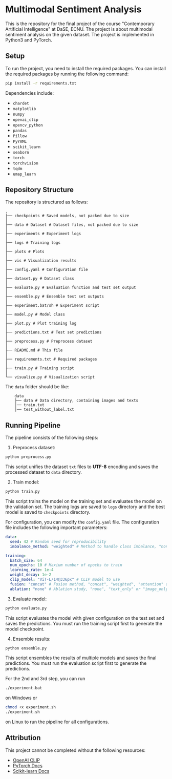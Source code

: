 # Multimodal Sentiment Analysis


This is the repository for the final project of the course "Contemporary Artificial Intelligence" at DaSE, ECNU. The
project is about multimodal sentiment analysis on the given dataset. The project is implemented in Python3 and PyTorch.

## Setup

To run the project, you need to install the required packages. You can install the required packages by running the
following command:

```bash
pip install -r requirements.txt
```

Dependencies include:

- `chardet`
- `matplotlib`
- `numpy`
- `openai_clip`
- `opencv_python`
- `pandas`
- `Pillow`
- `PyYAML`
- `scikit_learn`
- `seaborn`
- `torch`
- `torchvision`
- `tqdm`
- `umap_learn`

## Repository Structure

The repository is structured as follows:

```
.
├── checkpoints # Saved models, not packed due to size
│
├── data # Dataset # Dataset files, not packed due to size
│
├── experiments # Experiment logs
│
├── logs # Training logs
│
├── plots # Plots
│
├── vis # Visualization results
│
├── config.yaml # Configuration file
│
├── dataset.py # Dataset class
│
├── evaluate.py # Evaluation function and test set output
│
├── ensemble.py # Ensemble test set outputs
│
├── experiment.bat/sh # Experiment script
│
├── model.py # Model class
│
├── plot.py # Plot training log
│
├── predictions.txt # Test set predictions
│
├── preprocess.py # Preprocess dataset
│
├── README.md # This file
│
├── requirements.txt # Required packages
│
├── train.py # Training script
│
└── visualize.py # Visualization script
```

The `data` folder should be like:

```
    data
    ├── data # Data directory, containing images and texts
    │── train.txt
    │── test_without_label.txt
```

## Running Pipeline

The pipeline consists of the following steps:

1. Preprocess dataset:

```bash
python preprocess.py
```

This script unifies the dataset `txt` files to **UTF-8** encoding and saves the processed dataset to `data` directory.

2. Train model:

```bash
python train.py
```

This script trains the model on the training set and evaluates the model on the validation set. The training logs are
saved to `logs` directory and the best model is saved to `checkpoints` directory.

For configuration, you can modify the `config.yaml` file. The configuration file includes the following important
parameters:

```yaml
data:
  seed: 42 # Random seed for reproducibility
  imbalance_method: "weighted" # Method to handle class imbalance, "none", "weighted" or "sample"; "weighted" slightly amplifies the loss of minority classes, while "sample" oversamples minority classes 

training:
  batch_size: 64
  num_epochs: 10 # Maxium number of epochs to train
  learning_rate: 1e-4
  weight_decay: 1e-2
  clip_model: "ViT-L/14@336px" # CLIP model to use
  fusion: "concat" # Fusion method, "concat", "weighted", "attention" or "attention_alt"; neglected for single modality
  ablation: "none" # Ablation study, "none", "text_only" or "image_only"
```

3. Evaluate model:

```bash
python evaluate.py
```

This script evaluates the model with given configuration on the test set and saves the predictions. You must run the
training script first to generate the model checkpoint.

4. Ensemble results:

```bash
python ensemble.py
```

This script ensembles the results of multiple models and saves the final predictions. You must run the evaluation script
first to generate the predictions.

For the 2nd and 3rd step, you can run

```bash
./experiment.bat
```

on Windows or

```bash
chmod +x experiment.sh
./experiment.sh
```

on Linux to run the pipeline for all configurations.

## Attribution

This project cannot be completed without the following resources:

- [OpenAI CLIP](https://github.com/openai/CLIP)
- [PyTorch Docs](https://pytorch.org/docs/stable/index.html)
- [Scikit-learn Docs](https://scikit-learn.org/stable/index.html)